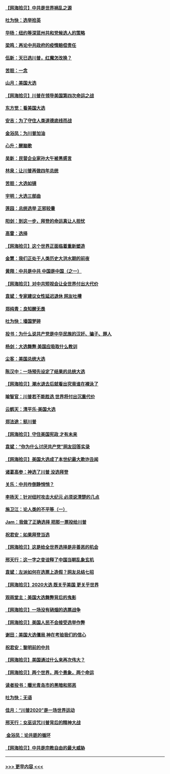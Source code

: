 #### [【网海拾贝】中共是世界祸乱之源](../pages/nsc993/n12555353.md?t=11172002) 
#### [吐为快：选举拾英](../pages/nsc993/n12555041.md?t=11172002) 
#### [华旸：纽约等深蓝州共和党候选人的策略](../pages/nsc993/n12554309.md?t=11172002) 
#### [梁鸣：再论中共政府的疫情赔偿责任](../pages/nsc993/n12553012.md?t=11172002) 
#### [伍新：天已选川普，红魔怎改换？](../pages/nsc993/n12552970.md?t=11172002) 
#### [苦胆：一念](../pages/nsc993/n12552957.md?t=11172002) 
#### [山月：美国大选](../pages/nsc993/n12552446.md?t=11172002) 
#### [【网海拾贝】川普在领导美国第四次命运之战](../pages/nsc993/n12551973.md?t=11172002) 
#### [东方觉：看美国大选](../pages/nsc993/n12551647.md?t=11172002) 
#### [安吉：为了守住人类道德底线而战](../pages/nsc993/n12551111.md?t=11172002) 
#### [金浴凤：为川普加油](../pages/nsc993/n12551085.md?t=11172002) 
#### [心升：醒脑歌](../pages/nsc993/n12550984.md?t=11172002) 
#### [吴新：民营企业家孙大午被黑感言](../pages/nsc993/n12550656.md?t=11172002) 
#### [林泉：让川普再做四年总统](../pages/nsc993/n12550640.md?t=11172002) 
#### [苦胆：大选如镜](../pages/nsc993/n12550630.md?t=11172002) 
#### [宇明：大选三部曲](../pages/nsc993/n12550603.md?t=11172002) 
#### [莲园：总统选举 正邪较量](../pages/nsc993/n12550594.md?t=11172002) 
#### [阳剑：到这一步，拜登的命运真让人担忧](../pages/nsc993/n12549093.md?t=11172002) 
#### [高雷：选择](../pages/nsc993/n12549087.md?t=11172002) 
#### [【网海拾贝】这个世界正面临着重新塑造](../pages/nsc993/n12548326.md?t=11172002) 
#### [金慧：我们正处于人类历史大洪水期的前夜](../pages/nsc993/n12547914.md?t=11172002) 
#### [黄翔：中共是中共 中国是中国（之一）](../pages/nsc993/n12547576.md?t=11172002) 
#### [【网海拾贝】对中共短视会让全世界付出大代价](../pages/nsc993/n12546043.md?t=11172002) 
#### [袁斌：专家建议女性延迟退休 网友吐槽](../pages/nsc993/n12545424.md?t=11172002) 
#### [郑纯青：良知醒无畏](../pages/nsc993/n12545394.md?t=11172002) 
#### [吐为快：墙国梦碎](../pages/nsc993/n12545309.md?t=11172002) 
#### [投书：为什么说共产党是中华民族的汉奸、骗子、罪人](../pages/nsc993/n12545089.md?t=11172002) 
#### [杨剑：大选舞弊 美国应吸取什么教训](../pages/nsc993/n12543937.md?t=11172002) 
#### [尘客：美国总统大选](../pages/nsc993/n12543828.md?t=11172002) 
#### [陈汉中：一场预先设定了结果的总统大选](../pages/nsc993/n12543564.md?t=11172002) 
#### [【网海拾贝】潮水退去后就看出究竟谁在裸泳了](../pages/nsc993/n12543321.md?t=11172002) 
#### [喻智官：川普若不能胜选 世界将付出沉重代价](../pages/nsc993/n12541352.md?t=11172002) 
#### [云鹤天：清平乐‧美国大选](../pages/nsc993/n12540916.md?t=11172002) 
#### [郑法途：挺川普](../pages/nsc993/n12540898.md?t=11172002) 
#### [【网海拾贝】守住美国宪政 才有未来](../pages/nsc993/n12540423.md?t=11172002) 
#### [袁斌：“你为什么讨厌共产党”网友回答实录](../pages/nsc993/n12540208.md?t=11172002) 
#### [【网海拾贝】美国大选成了本世纪最大欺诈丑闻](../pages/nsc993/n12538029.md?t=11172002) 
#### [诸葛高参：神选了川普 没选拜登](../pages/nsc993/n12537664.md?t=11172002) 
#### [关乐：中共咋倒静悄悄？](../pages/nsc993/n12537615.md?t=11172002) 
#### [李扬天：针对纽时攻击大纪元 必须说清楚的几点](../pages/nsc993/n12536001.md?t=11172002) 
#### [施卫江：论人类的不平等（一）](../pages/nsc993/n12535700.md?t=11172002) 
#### [Jam：我做了正确选择 把那一票投给川普](../pages/nsc993/n12535743.md?t=11172002) 
#### [祝君安：如果拜登当选](../pages/nsc993/n12535726.md?t=11172002) 
#### [【网海拾贝】这是给全世界选择是非善恶的机会](../pages/nsc993/n12535061.md?t=11172002) 
#### [邢天行：这一字之变诠释了中国当朝乱象玄机](../pages/nsc993/n12533446.md?t=11172002) 
#### [袁斌：左派如何在选票上造假？网友总结七招](../pages/nsc993/n12533180.md?t=11172002) 
#### [【网海拾贝】2020大选 既关乎美国 更关乎世界](../pages/nsc993/n12533161.md?t=11172002) 
#### [观雨堂主：美国大选舞弊背后的鬼影](../pages/nsc993/n12533153.md?t=11172002) 
#### [【网海拾贝】一场没有硝烟的选票战争](../pages/nsc993/n12531883.md?t=11172002) 
#### [【网海拾贝】美国人民不会接受选举作弊](../pages/nsc993/n12528850.md?t=11172002) 
#### [谢田：美国大选僵局 神在考验我们的信心](../pages/nsc993/n12527932.md?t=11172002) 
#### [祝君安：黎明前的中共](../pages/nsc993/n12524071.md?t=11172002) 
#### [【网海拾贝】美国通过什么来再次伟大？](../pages/nsc993/n12523844.md?t=11172002) 
#### [【网海拾贝】两个世界，两个景象，两个命运](../pages/nsc993/n12521419.md?t=11172002) 
#### [读者投书：曝光青岛市的黑暗和邪恶](../pages/nsc993/n12520988.md?t=11172002) 
#### [吐为快：无语](../pages/nsc993/n12518588.md?t=11172002) 
#### [佳月：“川普2020”是一场世界运动](../pages/nsc993/n12518581.md?t=11172002) 
#### [邢天行：女巫诅咒川普背后的精神大战](../pages/nsc993/n12517257.md?t=11172002) 
#### [ 金浴凤：论共匪的循环](../pages/nsc993/n12517133.md?t=11172002) 
#### [【网海拾贝】中共是宗教自由的最大威胁](../pages/nsc993/n12516879.md?t=11172002) 

----
#### [ >>> 更早内容 <<< ](../indexes/nsc993-earlier.md)
